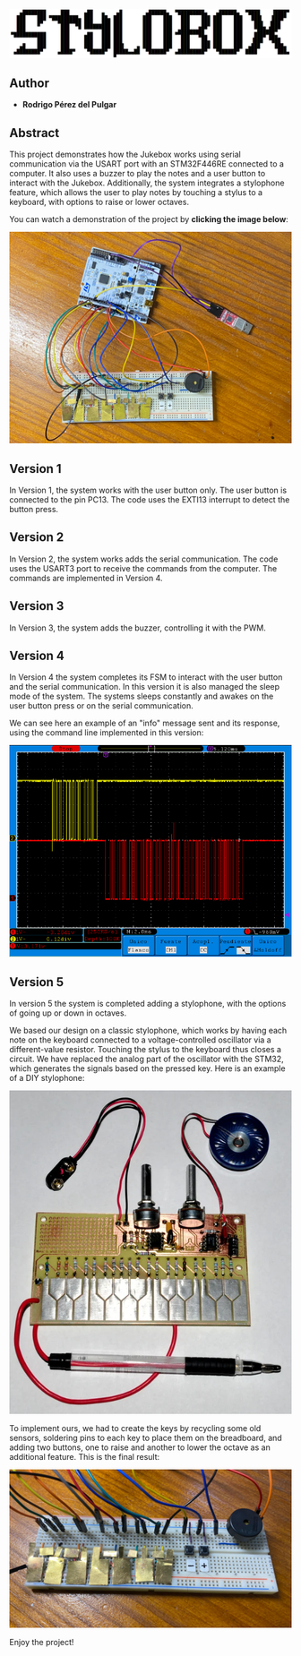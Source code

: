 ![STYLOBOX Logo](assets/STYLOBOX.png)

## Author

* **Rodrigo Pérez del Pulgar**

## Abstract

This project demonstrates how the Jukebox works using serial communication via the USART port with an STM32F446RE connected to a computer. It also uses a buzzer to play the notes and a user button to interact with the Jukebox. Additionally, the system integrates a stylophone feature, which allows the user to play notes by touching a stylus to a keyboard, with options to raise or lower octaves.

You can watch a demonstration of the project by **clicking the image below**:


[![Project View](docs/assets/imgs/imagen.jpg)](https://drive.google.com/file/d/1yOv-qcCnx_iByAV9p9kVXI31Vn2bchAo/view?usp=sharing "Video demostration")



<!-- Puede añadir una imagen de portada **de su propiedad** aquí. Por ejemplo, del montaje final, o una captura de osciloscopio, etc. -->

<!-- **Las imágenes se deben guardar en la carpeta `docs/assets/imgs/` y se pueden incluir en el documento de la siguiente manera:**

```markdown
![Texto alternativo](docs/assets/imgs/imagen.png)
``` 

**Añada un enlace a un vídeo público de su propiedad aquí con la demostración del proyecto explicando lo que haya hecho en la versión V5.**

Para añadir un enlace a un vídeo de Youtube, puede usar el siguiente código:

```markdown
[![Texto alternativo](docs/assets/imgs/imagen.png)](https://youtu.be/ID_DEL_VIDEO "Texto al pasar el ratón por encima de la imagen.")
``` -->

## Version 1
In Version 1, the system works with the user button only. The user button is connected to the pin PC13. The code uses the EXTI13 interrupt to detect the button press.

<!-- - Para poner un texto en negrita se usa el símbolo `**` de manera consecutiva. Por ejemplo: **Texto en negrita**
- Para poner un texto en cursiva se usa el símbolo `*` de manera consecutiva. Por ejemplo: *Texto en cursiva*
- Para poner un texto en cursiva y negrita se usa el símbolo `***` de manera consecutiva. Por ejemplo: ***Texto en cursiva y negrita***

Para añadir subsecciones se usa el símbolo `#` de manera consecutiva. Por ejemplo:

### Subsección 1
Breve descripción de la subsección 1.

Para añadir una lista de elementos se usa el símbolo `-` de manera consecutiva. Por ejemplo:

- Elemento 1
- Elemento 2
- Elemento 3

Para añadir una lista de elementos numerados se usa el símbolo `1.` de manera consecutiva. Por ejemplo:

1. Elemento 1
2. Elemento 2
3. Elemento 3

Para añadir un enlace a una página web se usa el siguiente código:

```markdown
Enlace a [Google](https://www.google.com).
```

Puede añadir tablas de la siguiente manera:

| Columna 1 | Columna 2 | Columna 3 |
| --------- | --------- | --------- |
| Valor 1   | Valor 2   | Valor 3   |
| Valor 4   | Valor 5   | Valor 6   |

Para añadir un enlace a un fichero `.c` o `.h` puede usar el siguiente código. Se trata de enlaces a ficheros `.html` que se generan automáticamente con la documentación del código al ejecutar Doxygen y que se encuentran en la carpeta `docs/html/`.

```markdown
Enlace a la [FSM de Version 1](fsm__button_8c.html).
```
 -->


## Version 2

In Version 2, the system works adds the serial communication. The code uses the USART3 port to receive the commands from the computer. The commands are implemented in Version 4.

## Version 3
In Version 3, the system adds the buzzer, controlling it with the PWM.


## Version 4
In Version 4 the system completes its FSM to interact with the user button and the serial communication. In this version it is also managed the sleep mode of the system. The systems sleeps constantly and awakes on the user button press or on the serial communication.

We can see here an example of an "info" message sent and its response, using the command line implemented in this version:

![Info command Interaction](docs/assets/imgs/2051817372.bmp)


## Version 5

In version 5 the system is completed adding a stylophone, with the options of going up or down in octaves. 

We based our design on a classic stylophone, which works by having each note on the keyboard connected to a voltage-controlled oscillator via a different-value resistor. Touching the stylus to the keyboard thus closes a circuit. We have replaced the analog part of the oscillator with the STM32, which generates the signals based on the pressed key. Here is an example of a DIY stylophone:

![DIY Stylophone](docs/assets/imgs/imagen3.webp)

To implement ours, we had to create the keys by recycling some old sensors, soldering pins to each key to place them on the breadboard, and adding two buttons, one to raise and another to lower the octave as an additional feature. This is the final result:

![Stylophone](docs/assets/imgs/imagen2.jpg)

Enjoy the project!
